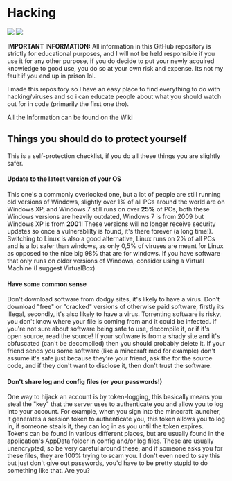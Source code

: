 # Hacking
<img src="https://img.shields.io/github/last-commit/evilsquirrelguy/hacking" /> <img src="https://img.shields.io/badge/status-in%20progress-yellowgreen">

**IMPORTANT INFORMATION:** All information in this GitHub repository is strictly for educational purposes, and I will not be held responsible if you use it for any other purpose, if you do decide to put your newly acquired knowledge to good use, you do so at your own risk and expense. Its not my fault if you end up in prison lol.

I made this repository so I have an easy place to find everything to do with hacking/viruses and so i can educate people about what you should watch out for in code (primarily the first one tho).

All the Information can be found on the Wiki

## Things you should do to protect yourself
This is a self-protection checklist, if you do all these things you are slightly safer.

#### Update to the latest version of your OS
This one's a commonly overlooked one, but a lot of people are still running old versions of Windows, slightly over 1% of all PCs around the world are on Windows XP, and Windows 7 still runs on over **25%** of PCs, both these Windows versions are heavily outdated, Windows 7 is from 2009 but Windows XP is from **2001**! These versions will no longer receive security updates so once a vulnerablilty is found, it's there forever (a long time!). Switching to Linux is also a good alternative, Linux runs on 2% of all PCs and is a lot safer than windows, as only 0,5% of viruses are meant for Linux as opposed to the nice big 98% that are for windows. If you have software that only runs on older versions of Windows, consider using a Virtual Machine (I suggest VirtualBox)

#### Have some common sense
Don't download software from dodgy sites, it's likely to have a virus. Don't download "free" or "cracked" versions of otherwise paid software, firstly its illegal, secondly, it's also likely to have a virus. Torrenting software is risky, you don't know where your file is coming from and it could be infected. If you're not sure about software being safe to use, decompile it, or if it's open source, read the source! If your software is from a shady site and it's obfuscated (can't be decompiled) then you should probably delete it. If your friend sends you some software (like a minecraft mod for example) don't assume it's safe just because they're your friend, ask the  for the source code, and if they don't want to disclose it, then don't trust the software.

#### Don't share log and config files (or your passwords!)
One way to hijack an account is by token-logging, this basically means you steal the "key" that the server uses to authenticate you and allow you to log into your account. For example, when you sign into the minecraft launcher, it generates a session token to authenticate you, this token allows you to log in, if someone steals it, they can log in as you until the token expires. Tokens can be found in various different places, but are usually found in the application's AppData folder in config and/or log files. These are usually unencrypted, so be very careful around these, and if someone asks you for these files, they are 100% trying to scam you. I don't even need to say this but just don't give out passwords, you'd have to be pretty stupid to do something like that. Are you?
